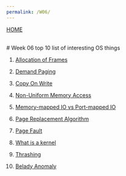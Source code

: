 ```yaml
---
permalink: /W06/
---
```

[HOME](../)

<br>
# Week 06 top 10 list of interesting OS things

1. [Allocation of Frames](https://www.geeksforgeeks.org/operating-system-allocation-frames/)<br>


 2. [Demand Paging](https://www.javatpoint.com/os-demand-paging)<br>

 

 
 
 3. [Copy On Write](https://www.geeksforgeeks.org/copy-on-write/)<br>

 

 
 4. [Non-Uniform Memory Access](https://www.motioncontroltips.com/what-is-non-uniform-memory-access-in-industrial-controls/)<br>


 
 
 5. [Memory-mapped IO vs Port-mapped IO](https://www.bogotobogo.com/Embedded/memory_mapped_io_vs_port_mapped_isolated_io.php)<br>


 

 
 6. [Page Replacement Algorithm](https://www.javatpoint.com/os-page-replacement-algorithms)<br>

 
 
 
 
 7. [Page Fault](https://techterms.com/definition/page_fault)<br>

 


 
 8. [What is a kernel](https://www.thewindowsclub.com/what-is-a-kernel-in-os-what-are-the-types-of-kernel)<br>

 

 
 9. [Thrashing](http://iim6.tripod.com/ibam-os-html/x4404.html)<br>


 
 
 
 10. [Belady Anomaly](https://prepinsta.com/operating-systems/beladys-anomaly/)<br>


 
 
